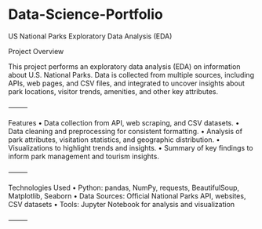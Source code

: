 # Data-Science-Portfolio

US National Parks Exploratory Data Analysis (EDA)

Project Overview

This project performs an exploratory data analysis (EDA) on information about U.S. National Parks. Data is collected from multiple sources, including APIs, web pages, and CSV files, and integrated to uncover insights about park locations, visitor trends, amenities, and other key attributes.

⸻

Features
	•	Data collection from API, web scraping, and CSV datasets.
	•	Data cleaning and preprocessing for consistent formatting.
	•	Analysis of park attributes, visitation statistics, and geographic distribution.
	•	Visualizations to highlight trends and insights.
	•	Summary of key findings to inform park management and tourism insights.

⸻

Technologies Used
	•	Python: pandas, NumPy, requests, BeautifulSoup, Matplotlib, Seaborn
	•	Data Sources: Official National Parks API, websites, CSV datasets
	•	Tools: Jupyter Notebook for analysis and visualization

⸻

